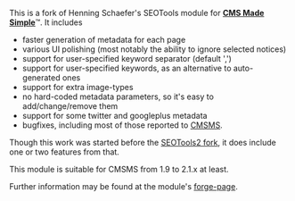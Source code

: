 This is a fork of Henning Schaefer's SEOTools module for <a href="http://www.cmsmadesimple.org"><strong>CMS Made Simple</strong></a>&#8482;. It includes

* faster generation of metadata for each page
* various UI polishing (most notably the ability to ignore selected notices)
* support for user-specified keyword separator (default ',')
* support for user-specified keywords, as an alternative to auto-generated ones
* support for extra image-types
* no hard-coded metadata parameters, so it's easy to add/change/remove them
* support for some twitter and googleplus metadata
* bugfixes, including most of those reported to <a href="http://dev.cmsmadesimple.org/bug/list/880">CMSMS</a>.

Though this work was started before the <a href="http://dev.cmsmadesimple.org/projects/seotools2">SEOTools2 fork</a>, it does include one or two features from that.

This module is suitable for CMSMS from 1.9 to 2.1.x at least.

Further information may be found at the module's <a href="http://dev.cmsmadesimple.org/projects/seotools">forge-page</a>.
